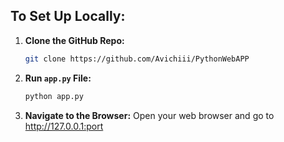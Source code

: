 ## To Set Up Locally:

1. **Clone the GitHub Repo:**
    ```bash
    git clone https://github.com/Avichiii/PythonWebAPP
    ```

2. **Run `app.py` File:**
    ```bash
    python app.py
    ```

3. **Navigate to the Browser:**
    Open your web browser and go to http://127.0.0.1:port


